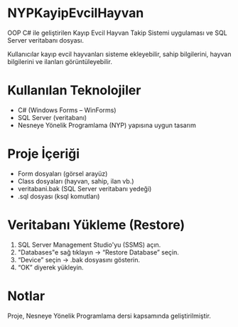 # NYPKayipEvcilHayvan
OOP C# ile geliştirilen Kayıp Evcil Hayvan Takip Sistemi uygulaması ve SQL Server veritabanı dosyası.

Kullanıcılar kayıp evcil hayvanları sisteme ekleyebilir, sahip bilgilerini, hayvan bilgilerini ve ilanları görüntüleyebilir.

# Kullanılan Teknolojiler

- C# (Windows Forms – WinForms)
- SQL Server (veritabanı)
- Nesneye Yönelik Programlama (NYP) yapısına uygun tasarım

# Proje İçeriği

- Form dosyaları (görsel arayüz)
- Class dosyaları (hayvan, sahip, ilan vb.)
- veritabani.bak  (SQL Server veritabanı yedeği)
- .sql dosyası (ksql komutları)

# Veritabanı Yükleme (Restore)

1. SQL Server Management Studio'yu (SSMS) açın.
2. "Databases"e sağ tıklayın → “Restore Database” seçin.
3. “Device” seçin → .bak dosyasını gösterin.
4. “OK” diyerek yükleyin.

# Notlar

Proje, Nesneye Yönelik Programlama dersi kapsamında geliştirilmiştir.

